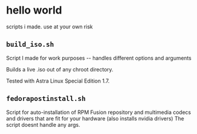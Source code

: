 # hello world
scripts i made. use at your own risk

## `build_iso.sh`

Script I made for work purposes -- handles different options and arguments

Builds a live .iso out of any chroot directory.

Tested with Astra Linux Special Edition 1.7.

## `fedorapostinstall.sh`
Script for auto-installation of RPM Fusion repository and multimedia codecs and drivers that are fit for your hardware (also installs nvidia drivers)
The script doesnt handle any args.

